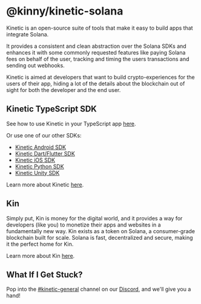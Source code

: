 # @kinny/kinetic-solana

Kinetic is an open-source suite of tools that make it easy to build apps that integrate Solana.

It provides a consistent and clean abstraction over the Solana SDKs and enhances it with some commonly requested features like paying Solana fees on behalf of the user, tracking and timing the users transactions and sending out webhooks.

Kinetic is aimed at developers that want to build crypto-experiences for the users of their app, hiding a lot of the details about the blockchain out of sight for both the developer and the end user.

## Kinetic TypeScript SDK

See how to use Kinetic in your TypeScript app [here](https://developer.kin.org/docs/developers/typescript).

Or use one of our other SDKs:

- [Kinetic Android SDK](https://developer.kin.org/docs/developers/android-kotlin)
- [Kinetic Dart/Flutter SDK](https://developer.kin.org/docs/developers/flutter-dart)
- [Kinetic iOS SDK](https://developer.kin.org/docs/developers/ios-swift)
- [Kinetic Python SDK](https://developer.kin.org/docs/developers/python)
- [Kinetic Unity SDK](https://developer.kin.org/docs/developers/unity)

Learn more about Kinetic [here](https://developer.kin.org/docs/kinetic).

## Kin

Simply put, Kin is money for the digital world, and it provides a way for developers (like you) to monetize their apps and websites in a fundamentally new way. Kin exists as a token on Solana, a consumer-grade blockchain built for scale. Solana is fast, decentralized and secure, making it the perfect home for Kin.

Learn more about Kin [here](https://www.kin.org/).

## What If I Get Stuck?

Pop into the [#kinetic-general](https://discord.com/channels/808859554997469244/973322547854733362) channel on our [Discord](https://kin.org/developerdiscord), and we'll give you a hand!
